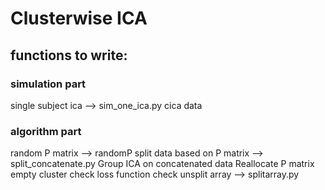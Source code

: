 # Clusterwise ICA

## functions to write:

### simulation part
single subject ica --> sim_one_ica.py
cica data

### algorithm part

random P matrix --> randomP
split data based on P matrix --> split_concatenate.py
Group ICA on concatenated data
Reallocate P matrix
empty cluster check
loss function check
unsplit array --> splitarray.py
